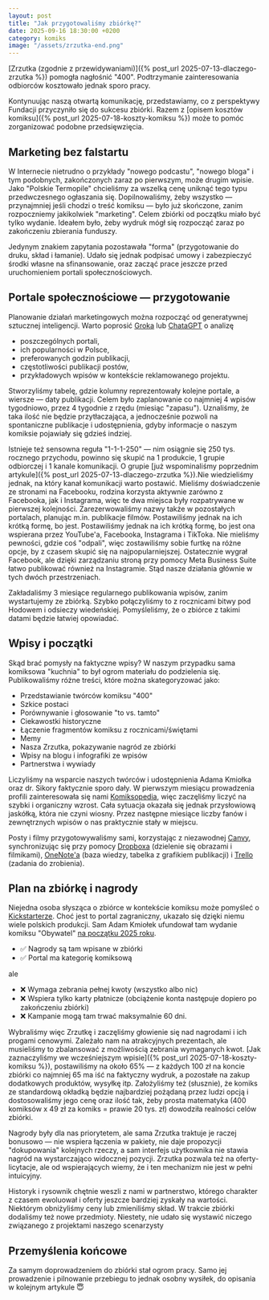 ```yaml
---
layout: post
title: "Jak przygotowaliśmy zbiórkę?"
date: 2025-09-16 18:30:00 +0200
category: komiks
image: "/assets/zrzutka-end.png"
---
```


[Zrzutka (zgodnie z przewidywaniami)]({% post_url 2025-07-13-dlaczego-zrzutka %}) pomogła nagłośnić "400". Podtrzymanie
zainteresowania odbiorców kosztowało jednak sporo pracy.

Kontynuując naszą otwartą komunikację, przedstawiamy, co z perspektywy Fundacji przyczyniło się do sukcesu zbiórki.
Razem z [opisem kosztów komiksu]({% post_url 2025-07-18-koszty-komiksu %}) może to pomóc zorganizować podobne
przedsięwzięcia.

## Marketing bez falstartu

W Internecie nietrudno o przykłady "nowego podcastu", "nowego bloga" i tym podobnych, zakończonych zaraz po pierwszym,
może drugim wpisie. Jako "Polskie Termopile" chcieliśmy za wszelką cenę uniknąć tego typu przedwczesnego ogłaszania się.
Dopilnowaliśmy, żeby wszystko — przynajmniej jeśli chodzi o treść komiksu — było już skończone, zanim rozpoczniemy
jakikolwiek "marketing". Celem zbiórki od początku miało być tylko wydanie. Ideałem było, żeby wydruk mógł się rozpocząć
zaraz po zakończeniu zbierania funduszy.

Jedynym znakiem zapytania pozostawała "forma" (przygotowanie do druku, skład i łamanie). Udało się jednak podpisać umowy
i zabezpieczyć środki własne na sfinansowanie, oraz zacząć prace jeszcze przed uruchomieniem portali społecznościowych.

## Portale społecznościowe — przygotowanie

Planowanie działań marketingowych można rozpocząć od generatywnej sztucznej inteligencji. Warto
poprosić [Groka](https://grok.com/) lub [ChataGPT](https://chatgpt.com/) o analizę

* poszczególnych portali,
* ich popularności w Polsce,
* preferowanych godzin publikacji,
* częstotliwości publikacji postów,
* przykładowych wpisów w kontekście reklamowanego projektu.

Stworzyliśmy tabelę, gdzie kolumny reprezentowały kolejne portale, a wiersze — daty publikacji. Celem było zaplanowanie
co najmniej 4 wpisów tygodniowo, przez 4 tygodnie z rzędu (miesiąc "zapasu"). Uznaliśmy, że taka ilość nie będzie
przytłaczająca, a jednocześnie pozwoli na spontaniczne publikacje i&nbsp;udostępnienia, gdyby informacje o naszym
komiksie pojawiały się gdzieś indziej.

Istnieje też sensowna reguła "1-1-1-250" — nim osiągnie się 250 tys. rocznego przychodu, powinno się skupić na 1
produkcie, 1 grupie odbiorczej i 1 kanale komunikacji. O grupie [już wspominaliśmy poprzednim artykule]({% post_url
2025-07-13-dlaczego-zrzutka %}).Nie wiedzieliśmy jednak, na który kanał komunikacji warto postawić. Mieliśmy
doświadczenie ze stronami na Facebooku, rodzina korzysta aktywnie zarówno z Facebooka, jak i Instagrama, więc te dwa
miejsca były rozpatrywane w pierwszej kolejności. Zarezerwowaliśmy nazwy także w pozostałych portalach, planując m.in.
publikacje filmów. Postawiliśmy jednak na ich krótką formę, bo jest. Postawiliśmy jednak na ich krótką formę, bo jest
ona wspierana przez YouTube'a, Facebooka, Instagrama i TikToka. Nie mieliśmy pewności, gdzie coś "odpali", więc
zostawiliśmy sobie furtkę na różne opcje, by z czasem skupić się na najpopularniejszej. Ostatecznie wygrał Facebook, ale
dzięki zarządzaniu stroną przy pomocy Meta Business Suite łatwo publikować również na Instagramie. Stąd nasze działania
głównie w tych dwóch przestrzeniach.

Zakładaliśmy 3 miesiące regularnego publikowania wpisów, zanim wystartujemy ze zbiórką. Szybko połączyliśmy to z
rocznicami bitwy pod Hodowem i odsieczy wiedeńskiej. Pomyśleliśmy, że o zbiórce z takimi datami będzie łatwiej
opowiadać.

## Wpisy i początki

Skąd brać pomysły na faktyczne wpisy? W naszym przypadku sama komiksowa "kuchnia" to był ogrom materiału do podzielenia
się. Publikowaliśmy różne treści, które można skategoryzować jako:

- Przedstawianie twórców komiksu "400"
- Szkice postaci
- Porównywanie i głosowanie "to vs. tamto"
- Ciekawostki historyczne
- Łączenie fragmentów komiksu z rocznicami/świętami
- Memy
- Nasza Zrzutka, pokazywanie nagród ze zbiórki
- Wpisy na blogu i infografiki ze wpisów
- Partnerstwa i wywiady

Liczyliśmy na wsparcie naszych twórców i udostępnienia Adama Kmiołka oraz dr. Sikory faktycznie sporo dały.
W&nbsp;pierwszym miesiącu prowadzenia profili zainteresowała się nami [Komiksopedia](https://komiksopedia.pl/), więc
zaczęliśmy liczyć na szybki i organiczny wzrost. Cała sytuacja okazała się jednak przysłowiową jaskółką, która nie czyni
wiosny. Przez następne miesiące liczby fanów i zewnętrznych wpisów o nas praktycznie stały w miejscu.

Posty i filmy przygotowywaliśmy sami, korzystając z niezawodnej [Canvy](https://www.canva.com/), synchronizując się przy
pomocy [Dropboxa](https://www.dropbox.com) (dzielenie się obrazami i filmikami), [OneNote'a](https://www.onenote.com/)
(baza wiedzy, tabelka z grafikiem publikacji) i [Trello](https://trello.com/) (zadania do zrobienia).

## Plan na zbiórkę i nagrody

Niejedna osoba słysząca o zbiórce w kontekście komiksu może pomyśleć o [Kickstarterze](https://www.kickstarter.com/).
Choć jest to portal zagraniczny, ukazało się dzięki niemu wiele polskich produkcji. Sam Adam Kmiołek ufundował tam
wydanie komiksu
"Obywatel" [na początku 2025 roku](https://www.kickstarter.com/projects/obywatel/komiks-obywatel-1/description).

* ✅ Nagrody są tam wpisane w zbiórki
* ✅ Portal ma kategorię komiksową

ale

* ❌ Wymaga zebrania pełnej kwoty (wszystko albo nic)
* ❌ Wspiera tylko karty płatnicze (obciążenie konta następuje dopiero po zakończeniu zbiórki)
* ❌ Kampanie mogą tam trwać maksymalnie 60 dni.

Wybraliśmy więc Zrzutkę i zaczęliśmy głowienie się nad nagrodami i ich progami cenowymi. Zależało nam na atrakcyjnych
prezentach, ale musieliśmy to zbalansować z możliwością zebrania wymaganych
kwot. [Jak zaznaczyliśmy we wcześniejszym wpisie]({% post_url 2025-07-18-koszty-komiksu %}), postawiliśmy na około 65% —
z każdych 100 zł na koncie zbiórki co najmniej 65 ma iść na faktyczny wydruk, a pozostałe na zakup dodatkowych
produktów, wysyłkę itp. Założyliśmy też (słusznie), że komiks ze standardową okładką będzie najbardziej
pożądaną przez ludzi opcją i dostosowaliśmy jego cenę oraz ilość tak, żeby prosta matematyka (400 komiksów x 49 zł za
komiks = prawie 20 tys. zł) dowodziła realności celów zbiórki.

Nagrody były dla nas priorytetem, ale sama Zrzutka traktuje je raczej bonusowo — nie wspiera łączenia w pakiety, nie
daje propozycji "dokupowania" kolejnych rzeczy, a sam interfejs użytkownika nie stawia nagród na wystarczająco
widocznej pozycji. Zrzutka pozwala też na oferty-licytacje, ale od wspierających wiemy, że i ten mechanizm nie jest w
pełni intuicyjny.

Historyk i rysownik chętnie weszli z nami w partnerstwo, którego charakter z czasem ewoluował i oferty jeszcze bardziej
zyskały na wartości. Niektórym obniżyliśmy ceny lub zmieniliśmy skład. W trakcie zbiórki dodaliśmy też nowe przedmioty.
Niestety, nie udało się wystawić niczego związanego z projektami naszego scenarzysty

## Przemyślenia końcowe

Za samym doprowadzeniem do zbiórki stał ogrom pracy. Samo jej prowadzenie i pilnowanie przebiegu to jednak osobny
wysiłek, do opisania w kolejnym artykule 😇



